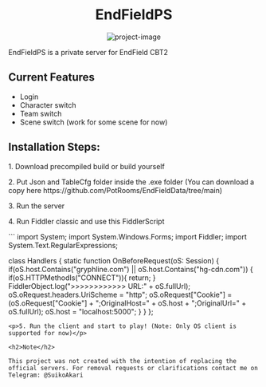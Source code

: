 <h1 align="center" id="title">EndFieldPS</h1>

<p align="center"><img src="https://socialify.git.ci/SuikoAkari/EndFieldPS/image?custom_description=Private+server+for+EndField&amp;description=1&amp;font=Jost&amp;forks=1&amp;issues=1&amp;language=1&amp;logo=https%3A%2F%2Farknights.wiki.gg%2Fimages%2F3%2F31%2FArknights_Endfield_logo.png&amp;name=1&amp;pattern=Circuit+Board&amp;pulls=1&amp;stargazers=1&amp;theme=Dark" alt="project-image"></p>

<p id="description">EndFieldPS is a private server for EndField CBT2</p>

  
  
<h2>Current Features</h2>

*   Login
*   Character switch
*   Team switch
*   Scene switch (work for some scene for now)

<h2>Installation Steps:</h2>

<p>1. Download precompiled build or build yourself</p>

<p>2. Put Json and TableCfg folder inside the .exe folder (You can download a copy here https://github.com/PotRooms/EndFieldData/tree/main)</p>

<p>3. Run the server</p>

<p>4. Run Fiddler classic and use this FiddlerScript</p>
```
import System;
import System.Windows.Forms;
import Fiddler;
import System.Text.RegularExpressions;

class Handlers
{
    static function OnBeforeRequest(oS: Session) {
        if(oS.host.Contains("gryphline.com") || oS.host.Contains("hg-cdn.com")) {
            if(oS.HTTPMethodIs("CONNECT")){
                return;
            }
            FiddlerObject.log(">>>>>>>>>>>> URL:" + oS.fullUrl);
            oS.oRequest.headers.UriScheme = "http";
            oS.oRequest["Cookie"] = (oS.oRequest["Cookie"] + ";OriginalHost=" + oS.host + ";OriginalUrl=" + oS.fullUrl);
            oS.host = "localhost:5000";
        }
    }
};

```
<p>5. Run the client and start to play! (Note: Only OS client is supported for now)</p>

<h2>Note</h2>

This project was not created with the intention of replacing the official servers. For removal requests or clarifications contact me on Telegram: @SuikoAkari